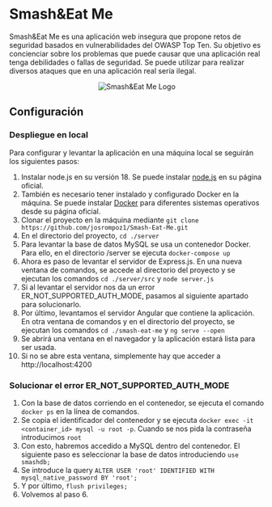 # Smash&Eat Me
Smash&Eat Me es una aplicación web insegura que propone retos de seguridad basados en vulnerabilidades del OWASP Top Ten. Su objetivo es concienciar sobre los problemas que puede causar que una aplicación real tenga debilidades o fallas de seguridad. Se puede utilizar para realizar diversos ataques que en una aplicación real sería ilegal.

<p align="center">
  <img src="https://i.ibb.co/nCBJTHS/logo-sin-fondo.png" alt="Smash&Eat Me Logo">
</p>

## Configuración
### Despliegue en local
Para configurar y levantar la aplicación en una máquina local se seguirán los siguientes pasos:
1. Instalar node.js en su versión 18. Se puede instalar [node.js](http://nodejs.org) en su página oficial.
2. También es necesario tener instalado y configurado Docker en la máquina. Se puede instalar [Docker](https://docs.docker.com/engine/install/) para diferentes sistemas operativos desde su página oficial.
3. Clonar el proyecto en la máquina mediante ```git clone https://github.com/josrompoz1/Smash-Eat-Me.git```
4. En el directorio del proyecto, ```cd ./server```
5. Para levantar la base de datos MySQL se usa un contenedor Docker. Para ello, en el directorio /server se ejecuta ```docker-compose up ```
6. Ahora es paso de levantar el servidor de Express.js. En una nueva ventana de comandos, se accede al directorio del proyecto y se ejecutan los comandos ```cd ./server/src``` y ```node server.js```
7. Si al levantar el servidor nos da un error ER_NOT_SUPPORTED_AUTH_MODE, pasamos al siguiente apartado para solucionarlo.
8. Por último, levantamos el servidor Angular que contiene la aplicación. En otra ventana de comandos y en el directorio del proyecto, se ejecutan los comandos ```cd ./smash-eat-me``` y ```ng serve --open```
9. Se abrirá una ventana en el navegador y la aplicación estará lista para ser usada.
10. Si no se abre esta ventana, simplemente hay que acceder a http://localhost:4200

### Solucionar el error ER_NOT_SUPPORTED_AUTH_MODE
1. Con la base de datos corriendo en el contenedor, se ejecuta el comando ```docker ps``` en la línea de comandos.
2. Se copia el identificador del contenedor y se ejecuta ```docker exec -it <container_id> mysql -u root -p```. Cuando se nos pida la contraseña introducimos ```root```
3. Con esto, habremos accedido a MySQL dentro del contenedor. El siguiente paso es seleccionar la base de datos introduciendo ```use smashdb;```
4. Se introduce la query ```ALTER USER 'root' IDENTIFIED WITH mysql_native_password BY 'root';```
5. Y por último, ```flush privileges;```
6. Volvemos al paso 6.
